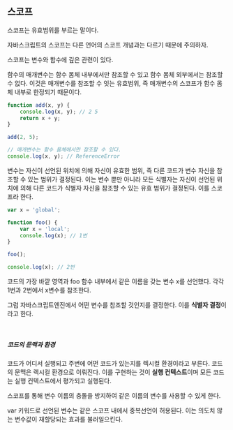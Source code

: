 <!-- @format -->

## **스코프**

스코프는 유효범위를 부르는 말이다.

자바스크립트의 스코프는 다른 언어의 스코프 개념과는 다르기 때문에 주의하자.

스코프는 변수와 함수에 깊은 관련이 있다.

함수의 매개변수는 함수 몸체 내부에서만 참조할 수 있고 함수 몸체 외부에서는 참조할 수 없다. 이것은 매개변수를 참조할 수 잇는 유효범위, 즉 매개변수의 스코프가 함수 몸체 내부로 한정되기 때문이다.

```js
function add(x, y) {
	console.log(x, y); // 2 5
	return x + y;
}

add(2, 5);

// 매개변수는 함수 몸체에서만 참조할 수 있다.
console.log(x, y); // ReferenceError
```

변수는 자신이 선언된 위치에 의해 자신이 유효한 범위, 즉 다른 코드가 변수 자신을 참조할 수 있는 범위가 결정된다. 이는 변수 뿐만 아니라 모든 식별자는 자신이 선언된 위치에 의해 다른 코드가 식별자 자신을 참조할 수 있는 유효 범위가 결정된다. 이를 스코프라 한다.

```js
var x = 'global';

function foo() {
	var x = 'local';
	console.log(x); // 1번
}

foo();

console.log(x); // 2번
```

코드의 가장 바깥 영역과 foo 함수 내부에서 같은 이름을 갖는 변수 x를 선언했다.
각각 1번과 2번에서 x변수를 참조한다.

그럼 자바스크립트엔진에서 어떤 변수를 참조할 것인지를 결정한다. 이를 **식별자 결정**이라고 한다.

<br/>

##### **코드의 문맥과 환경**

코드가 어디서 실행되고 주변에 어떤 코드가 있는지를 렉시컬 환경이라고 부른다.
코드의 문맥은 렉시컬 환경으로 이뤄진다.
이를 구현하는 것이 **실행 컨텍스트**이며 모든 코드는 실행 컨텍스트에서 평가되고 실행된다.

스코프를 통해 변수 이름의 충돌을 방지하여 같은 이름의 변수를 사용할 수 있게 한다.

var 키워드로 선언된 변수는 같은 스코프 내에서 중복선언이 허용된다. 이는 의도치 않는 변수값이 재할당되는 효과를 불러일으킨다.
